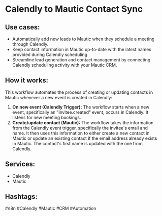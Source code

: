 # Calendly to Mautic Contact Sync

## Use cases:

- Automatically add new leads to Mautic when they schedule a meeting through Calendly.
- Keep contact information in Mautic up-to-date with the latest names provided during Calendly scheduling.
- Streamline lead generation and contact management by connecting Calendly scheduling activity with your Mautic CRM.

## How it works:

This workflow automates the process of creating or updating contacts in Mautic whenever a new event is created in Calendly:

1.  **On new event (Calendly Trigger):** The workflow starts when a new event, specifically an "invitee.created" event, occurs in Calendly. It listens for new meeting bookings.
2.  **Create/update contact (Mautic):**  The workflow takes the information from the Calendly event trigger, specifically the invitee's email and name. It then uses this information to either create a new contact in Mautic or update an existing contact if the email address already exists in Mautic.  The contact's first name is updated with the one from Calendly.

## Services:

-   Calendly
-   Mautic

## Hashtags:

#n8n #Calendly #Mautic #CRM #Automation
